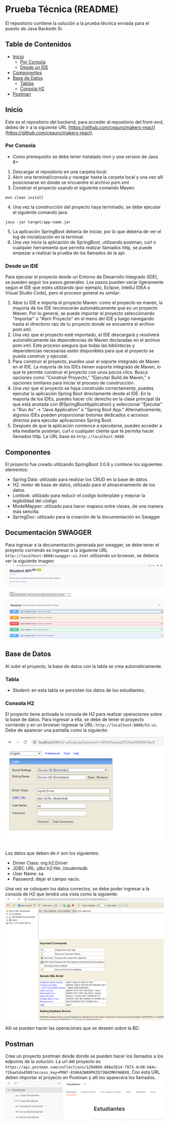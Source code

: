 # Prueba Técnica (README)

El repositorio contiene la solución a la prueba técnica enviada para el puesto de Java Backedn Sr.

## Table de Contenidos

- [Inicio](#Inicio)
    - [Por Consola](#Por-Consola)
    - [Desde un IDE](#Desde-un-IDE)
- [Componentes](#Componentes)
- [Base de Datos](#Base-de-Datos)
    - [Tablas](#Tablas)
    - [Consola H2](#Consola-H2)
- [Postman](#Postman)

## Inicio

Este es el repositorio del backend, para acceder al repositorio del front-end, debes de ir a la siguiente URL [https://github.com/ceauro/makers-react](https://github.com/ceauro/makers-react).

### Por Consola

- Como prerequisito se debe tener instalado mvn y una version de Java 8+

1. Descargar el repositorio en una carpeta local.
2. Abrir una terminal/consola y navegar hasta la carpeta local y una vez allí posicionarse en donde se encuentre el archivo pom.xml
3. Construir el proyecto usando el siguiente comando Maven:
````
mvn clean install
````
4. Una vez la construcción del proyecto haya terminado, se debe ejecutar el siguiente comando java:
````
java -jar target/app-name.jar
````
5. La aplicación SpringBoot debería de iniciar, por lo que debería de ver el log de inicialización en la terminal.
6. Una vez inicie la aplicación de SpringBoot, utilizando postman, curl o cualquier herramienta que permita realizar llamados http, se puede empezar a realizar la prueba de los llamados de la api.

### Desde un IDE
Para ejecutar el proyecto desde un Entorno de Desarrollo Integrado (IDE), se pueden seguir los pasos generales. Los pasos pueden variar ligeramente según el IDE que estés utilizando (por ejemplo, Eclipse, IntelliJ IDEA o Visual Studio Code), pero el proceso general es similar:
1. Abre tu IDE e importa el proyecto Maven: como el proyecto es maven, la mayoría de los IDE reconocerán automáticamente que es un proyecto Maven. Por lo general, se puede importar el proyecto seleccionando "Importar" o "Abrir Proyecto" en el menú del IDE y luego navegando hasta el directorio raíz de tu proyecto donde se encuentra el archivo pom.xml.
2. Una vez que el proyecto esté importado, el IDE descargará y resolverá automáticamente las dependencias de Maven declaradas en el archivo pom.xml. Este proceso asegura que todas las bibliotecas y dependencias necesarias estén disponibles para que el proyecto se pueda construir y ejecutar.
3. Para construir el proyecto, puedes usar el soporte integrado de Maven en el IDE. La mayoría de los IDEs tienen soporte integrado de Maven, lo que te permite construir el proyecto con unos pocos clics. Busca opciones como "Construir Proyecto," "Ejecutar Build de Maven," o opciones similares para iniciar el proceso de construcción.
4. Una vez que el proyecto se haya construido correctamente, puedes ejecutar la aplicación Spring Boot directamente desde el IDE. En la mayoría de los IDEs, puedes hacer clic derecho en la clase principal (la que está anotada con @SpringBootApplication) y seleccionar "Ejecutar" o "Run As" -> "Java Application" o "Spring Boot App." Alternativamente, algunos IDEs pueden proporcionar botones dedicados o accesos directos para ejecutar aplicaciones Spring Boot.
5. Después de que la aplicación comience a ejecutarse, puedes acceder a ella mediante postman, curl o cualquier cliente que te permita hacer llamados http. La URL base es ``http://localhost:8080``

## Componentes

El proyecto fue creado utilizando SpringBoot 3.0.8 y contiene los siguientes elementos:
+ Spring Data: utilizado para realizar los CRUD en la base de datos.
+ H2: motor de base de datos, utilizado para el almacenamiento de los datos.
+ Lombok: utilizado para reducir el codigo boilerplate y mejorar la legibilidad del código
+ ModelMapper: utilizado para hacer mapeos entre clases, de una manera más sencilla.
+ SpringDoc: utilizado para la creación de la documentación en Swagger

## Documentación SWAGGER
Para ingresar a la documentación generada por swagger, se debe tener el proyecto corriendo es ingresar a la siguiente URL ``http://localhost:8080/swagger-ui.html`` utilizando un browser, se deberia ver la siguiente imagen:
![Screen Documetación Swagger](images/documentacionSwagger.png)

## Base de Datos
Al subir el proyecto, la base de datos con la tabla se crea automáticamente.
### Tabla
* Student: en esta tabla se persisten los datos de los estudiantes.

### Consola H2
El proyecto tiene activada la consola de H2 para realizar operaciones sobre la base de datos. Para ingresar a ella, se debe de tener el proyecto corriendo y en un browser ingresar la URL: ``http://localhost:8080/h2-ui``. Debe de aparecer una pantalla como la siguiente:

![Pantalla Ingreso Consola H2](images/ingresoh2.png)

Los datos que deben de ir son los siguientes:
* Driver Class: org.h2.Driver
* JDBC URL: jdbc:h2:file:./studentsdb
* User Name: sa
* Password: dejar el campo vacío.

Una vez se coloquen los datos correctos, se debe poder ingresar a la consola de H2 que tendrá una vista como la siguiente:
![Consola H2](images/consolah2.png)

Allí se pueden hacer las operaciones que se deseen sobre la BD.

## Postman
Cree un proyecto postman desde donde se pueden hacer los llamados a los edpoints de la solución.
La url del proyecto es ``https://api.postman.com/collections/1294860-866e3b14-f973-4c98-b64c-726ae5da4580?access_key=PMAT-01H6A2W89PKZQ73NH2MKFHHBXQ``. Con ésta URL deben importar el proyecto en Postman y allí les aparecerá los llamados.
![Proyecto Postman](images/postman.png)